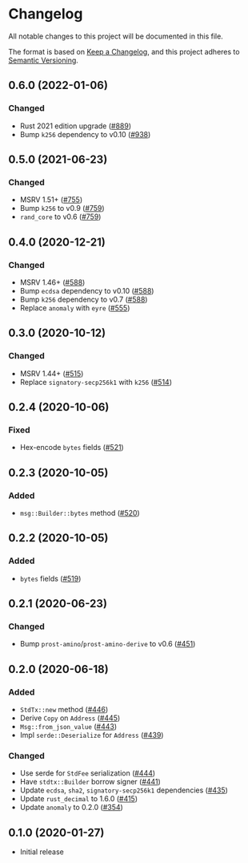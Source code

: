 # Changelog
All notable changes to this project will be documented in this file.

The format is based on [Keep a Changelog](https://keepachangelog.com/en/1.0.0/),
and this project adheres to [Semantic Versioning](https://semver.org/spec/v2.0.0.html).

## 0.6.0 (2022-01-06)
### Changed
- Rust 2021 edition upgrade ([#889])
- Bump `k256` dependency to v0.10 ([#938])

[#889]: https://github.com/iqlusioninc/crates/pull/889
[#938]: https://github.com/iqlusioninc/crates/pull/938

## 0.5.0 (2021-06-23)
### Changed
- MSRV 1.51+ ([#755])
- Bump `k256` to v0.9 ([#759])
- `rand_core` to v0.6 ([#759])

[#755]: https://github.com/iqlusioninc/crates/pull/755
[#759]: https://github.com/iqlusioninc/crates/pull/759

## 0.4.0 (2020-12-21)
### Changed
- MSRV 1.46+ ([#588])
- Bump `ecdsa` dependency to v0.10 ([#588])
- Bump `k256` dependency to v0.7 ([#588])
- Replace `anomaly` with `eyre` ([#555])

[#588]: https://github.com/iqlusioninc/crates/pull/588
[#555]: https://github.com/iqlusioninc/crates/pull/555

## 0.3.0 (2020-10-12)
### Changed
- MSRV 1.44+ ([#515])
- Replace `signatory-secp256k1` with `k256` ([#514])

[#515]: https://github.com/iqlusioninc/crates/pull/515
[#514]: https://github.com/iqlusioninc/crates/pull/514

## 0.2.4 (2020-10-06)
### Fixed
- Hex-encode `bytes` fields ([#521])

[#521]: https://github.com/iqlusioninc/crates/pull/521

## 0.2.3 (2020-10-05)
### Added
- `msg::Builder::bytes` method ([#520])

[#520]: https://github.com/iqlusioninc/crates/pull/520

## 0.2.2 (2020-10-05)
### Added
- `bytes` fields ([#519])

[#519]: https://github.com/iqlusioninc/crates/pull/519

## 0.2.1 (2020-06-23)
### Changed
- Bump `prost-amino`/`prost-amino-derive` to v0.6 ([#451])

[#451]: https://github.com/iqlusioninc/crates/pull/451

## 0.2.0 (2020-06-18)
### Added
- `StdTx::new` method ([#446])
- Derive `Copy` on `Address` ([#445])
- `Msg::from_json_value` ([#443])
- Impl `serde::Deserialize` for `Address` ([#439])

### Changed
- Use serde for `StdFee` serialization ([#444])
- Have `stdtx::Builder` borrow signer ([#441])
- Update `ecdsa`, `sha2`, `signatory-secp256k1` dependencies  ([#435])
- Update `rust_decimal` to 1.6.0 ([#415])
- Update `anomaly` to 0.2.0 ([#354])

[#446]: https://github.com/iqlusioninc/crates/pull/446
[#445]: https://github.com/iqlusioninc/crates/pull/445
[#444]: https://github.com/iqlusioninc/crates/pull/444
[#443]: https://github.com/iqlusioninc/crates/pull/443
[#441]: https://github.com/iqlusioninc/crates/pull/441
[#439]: https://github.com/iqlusioninc/crates/pull/439
[#435]: https://github.com/iqlusioninc/crates/pull/435
[#415]: https://github.com/iqlusioninc/crates/pull/415
[#354]: https://github.com/iqlusioninc/crates/pull/354

## 0.1.0 (2020-01-27)
- Initial release
